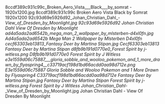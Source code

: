 8ccdf389c931c99c_Broken_Aero_Vista___Black___by_somrat - 1920x1200.jpg 8ccdf389c931c99c Broken Aero Vista   Black   by Somrat   1920x1200
92c93d69e5926d92_Johan_Christian_Dahl_-_View_of_Dresden_by_Moonlight.jpg 92c93d69e5926d92 Johan Christian Dahl   View Of Dresden by Moonlight
ad4a5ada2ad6542b_mega_man_2_wallpaper_by_mlsterben-d4xl0fn.jpg Ad4a5ada2ad6542b Mega Man 2 Wallpaper by Mlsterben D4xl0fn
cecf63303eb13813_Fantasy Deer by Martina Stipan.jpg Cecf63303eb13813 Fantasy Deer by Martina Stipan
d8fb9b191d0770e0_Forest Spirit by j-witless.png D8fb9b191d0770e0 Forest Spirit by J Witless
e3e1559d06c75887___gloria_sobble_and_wooloo_pokemon_and_1_more_drawn_by_flyaspring4__c33719acf198d1bd66acdd0aa98d712e.png E3e1559d06c75887   Gloria Sobble and Wooloo Pokemon and 1 More Drawn by Flyaspring4  C33719acf198d1bd66acdd0aa98d712e
Fantasy Deer by Martina Stipan.jpg Fantasy Deer by Martina Stipan
Forest Spirit by j-witless.png Forest Spirit by J Witless
Johan_Christian_Dahl_-_View_of_Dresden_by_Moonlight.jpg Johan Christian Dahl - View Of Dresden By Moonlight
